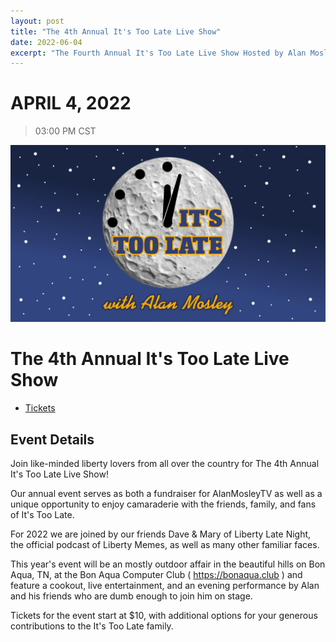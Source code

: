```yaml
---
layout: post
title: "The 4th Annual It's Too Late Live Show"
date: 2022-06-04   
excerpt: "The Fourth Annual It's Too Late Live Show Hosted by Alan Mosley and Dave & Mary of Liberty Late Night At the private Bon Aqua Computer Club!"
---
```

# APRIL 4, 2022
> 03:00 PM CST

![](/assets/img/events/2022-06-04.jpg)
# The 4th Annual It's Too Late Live Show
- [Tickets](https://www.eventbrite.com/e/the-4th-annual-its-too-late-live-show-tickets-226486185277)

## Event Details
Join like-minded liberty lovers from all over the country for The 4th Annual It's Too Late Live Show!

Our annual event serves as both a fundraiser for AlanMosleyTV as well as a unique opportunity to enjoy camaraderie with the friends, family, and fans of It's Too Late.

For 2022 we are joined by our friends Dave & Mary of Liberty Late Night, the official podcast of Liberty Memes, as well as many other familiar faces.

This year's event will be an mostly outdoor affair in the beautiful hills on Bon Aqua, TN, at the Bon Aqua Computer Club ( https://bonaqua.club ) and feature a cookout, live entertainment, and an evening performance by Alan and his friends who are dumb enough to join him on stage.

Tickets for the event start at $10, with additional options for your generous contributions to the It's Too Late family.
